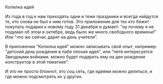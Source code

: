 Копилка идей

Из года в год к нам приходять одни и теже праздники и всегда найдутся те, кто снова не был к ним готов.
Это приложение для тех кто бежит покупать подарки к новому году 31 декабря и думает:
"ну почему я не подумал об этом в октябре, ведь было же много свободного времени!"
Или "что же сейчас дарят на день учителя".

В приложении "Копилка идей" можно записывать свой опыт, например:
"детский день рождения в пабе плохая идея",
или "петя интересуется Звездными войнами. можно будет подарить ему на ден рождения конструктор в этой тематике".

И это не просто блокнот, это соц сеть, где идеями можно делиться, и где можно подсмотреть их у других.